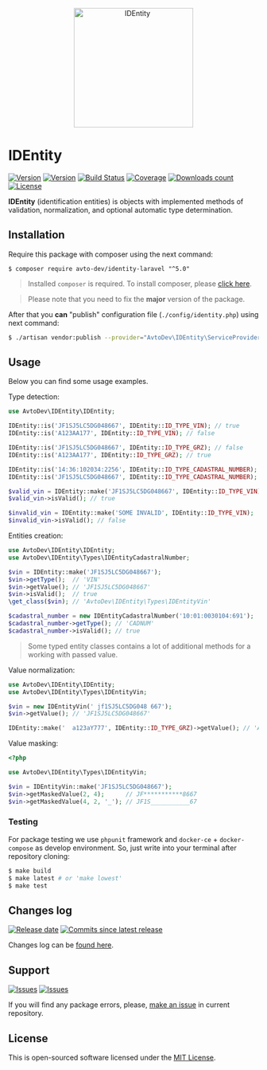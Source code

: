 <p align="center">
  <img src="https://hsto.org/webt/jz/ou/8h/jzou8hewegcf-cx5fz1qn63aasa.png" alt="IDEntity" width="240" />
</p>

# IDEntity

[![Version][badge_packagist_version]][link_packagist]
[![Version][badge_php_version]][link_packagist]
[![Build Status][badge_build_status]][link_build_status]
[![Coverage][badge_coverage]][link_coverage]
[![Downloads count][badge_downloads_count]][link_packagist]
[![License][badge_license]][link_license]

**IDEntity** (identification entities) is objects with implemented methods of validation, normalization, and optional automatic type determination.

## Installation

Require this package with composer using the next command:

```shell
$ composer require avto-dev/identity-laravel "^5.0"
```

> Installed `composer` is required. To install composer, please [click here][getcomposer].

> Please note that you need to fix the **major** version of the package.

After that you **can** "publish" configuration file (`./config/identity.php`) using next command:

```bash
$ ./artisan vendor:publish --provider="AvtoDev\IDEntity\ServiceProvider"
```

## Usage

Below you can find some usage examples.

Type detection:

```php
use AvtoDev\IDEntity\IDEntity;

IDEntity::is('JF1SJ5LC5DG048667', IDEntity::ID_TYPE_VIN); // true
IDEntity::is('A123AA177', IDEntity::ID_TYPE_VIN); // false

IDEntity::is('JF1SJ5LC5DG048667', IDEntity::ID_TYPE_GRZ); // false
IDEntity::is('A123AA177', IDEntity::ID_TYPE_GRZ); // true

IDEntity::is('14:36:102034:2256', IDEntity::ID_TYPE_CADASTRAL_NUMBER); // true
IDEntity::is('JF1SJ5LC5DG048667', IDEntity::ID_TYPE_CADASTRAL_NUMBER); // false

$valid_vin = IDEntity::make('JF1SJ5LC5DG048667', IDEntity::ID_TYPE_VIN);
$valid_vin->isValid(); // true

$invalid_vin = IDEntity::make('SOME INVALID', IDEntity::ID_TYPE_VIN);
$invalid_vin->isValid(); // false
```

Entities creation:

```php
use AvtoDev\IDEntity\IDEntity;
use AvtoDev\IDEntity\Types\IDEntityCadastralNumber;

$vin = IDEntity::make('JF1SJ5LC5DG048667');
$vin->getType();  // 'VIN'
$vin->getValue(); // 'JF1SJ5LC5DG048667'
$vin->isValid();  // true
\get_class($vin); // 'AvtoDev\IDEntity\Types\IDEntityVin'

$cadastral_number = new IDEntityCadastralNumber('10:01:0030104:691');
$cadastral_number->getType(); // 'CADNUM'
$cadastral_number->isValid(); // true
```

> Some typed entity classes contains a lot of additional methods for a working with passed value.

Value normalization:

```php
use AvtoDev\IDEntity\IDEntity;
use AvtoDev\IDEntity\Types\IDEntityVin;

$vin = new IDEntityVin(' jf1SJ5LC5DG048 667');
$vin->getValue(); // 'JF1SJ5LC5DG048667'

IDEntity::make('  a123аY777', IDEntity::ID_TYPE_GRZ)->getValue(); // 'А123АУ777'
```

Value masking:

```php
<?php

use AvtoDev\IDEntity\Types\IDEntityVin;

$vin = IDEntityVin::make('JF1SJ5LC5DG048667');
$vin->getMaskedValue(2, 4);      // JF***********8667
$vin->getMaskedValue(4, 2, '_'); // JF1S___________67
```

### Testing

For package testing we use `phpunit` framework and `docker-ce` + `docker-compose` as develop environment. So, just write into your terminal after repository cloning:

```bash
$ make build
$ make latest # or 'make lowest'
$ make test
```

## Changes log

[![Release date][badge_release_date]][link_releases]
[![Commits since latest release][badge_commits_since_release]][link_commits]

Changes log can be [found here][link_changes_log].

## Support

[![Issues][badge_issues]][link_issues]
[![Issues][badge_pulls]][link_pulls]

If you will find any package errors, please, [make an issue][link_create_issue] in current repository.

## License

This is open-sourced software licensed under the [MIT License][link_license].

[badge_packagist_version]:https://img.shields.io/packagist/v/avto-dev/identity-laravel.svg?maxAge=180
[badge_php_version]:https://img.shields.io/packagist/php-v/avto-dev/identity-laravel.svg?longCache=true
[badge_build_status]:https://travis-ci.org/avto-dev/identity-laravel.svg?branch=master
[badge_coverage]:https://img.shields.io/codecov/c/github/avto-dev/identity-laravel/master.svg?maxAge=60
[badge_downloads_count]:https://img.shields.io/packagist/dt/avto-dev/identity-laravel.svg?maxAge=180
[badge_license]:https://img.shields.io/packagist/l/avto-dev/identity-laravel.svg?longCache=true
[badge_release_date]:https://img.shields.io/github/release-date/avto-dev/identity-laravel.svg?style=flat-square&maxAge=180
[badge_commits_since_release]:https://img.shields.io/github/commits-since/avto-dev/identity-laravel/latest.svg?style=flat-square&maxAge=180
[badge_issues]:https://img.shields.io/github/issues/avto-dev/identity-laravel.svg?style=flat-square&maxAge=180
[badge_pulls]:https://img.shields.io/github/issues-pr/avto-dev/identity-laravel.svg?style=flat-square&maxAge=180
[link_releases]:https://github.com/avto-dev/identity-laravel/releases
[link_packagist]:https://packagist.org/packages/avto-dev/identity-laravel
[link_build_status]:https://travis-ci.org/avto-dev/identity-laravel
[link_changes_log]:https://github.com/avto-dev/identity-laravel/blob/master/CHANGELOG.md
[link_coverage]:https://codecov.io/gh/avto-dev/identity-laravel/
[link_issues]:https://github.com/avto-dev/identity-laravel/issues
[link_create_issue]:https://github.com/avto-dev/identity-laravel/issues/new/choose
[link_commits]:https://github.com/avto-dev/identity-laravel/commits
[link_pulls]:https://github.com/avto-dev/identity-laravel/pulls
[link_license]:https://github.com/avto-dev/identity-laravel/blob/master/LICENSE
[getcomposer]:https://getcomposer.org/download/

